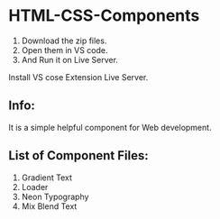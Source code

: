 # HTML-CSS-Components

1. Download the zip files.
2. Open them in VS code.
3. And Run it on Live Server.

Install VS cose Extension Live Server.

## Info:
It is a simple helpful component for Web development.  

## List of Component Files:
1. Gradient Text
2. Loader
3. Neon Typography
4. Mix Blend Text


